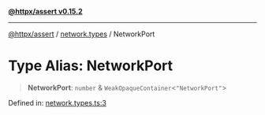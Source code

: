 [**@httpx/assert v0.15.2**](../../README.md)

***

[@httpx/assert](../../README.md) / [network.types](../README.md) / NetworkPort

# Type Alias: NetworkPort

> **NetworkPort**: `number` & `WeakOpaqueContainer`\<`"NetworkPort"`\>

Defined in: [network.types.ts:3](https://github.com/belgattitude/httpx/blob/d975bb2c60098569db690fb567053dfa3514ae29/packages/assert/src/network.types.ts#L3)
